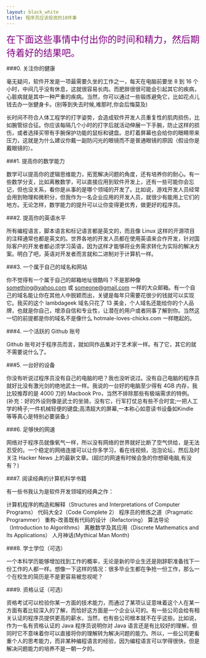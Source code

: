 ```yaml
---
layout: black_white
title: 程序员应该投资的10件事
---
```


<font color="purple" size="+2">在下面这些事情中付出你的时间和精力，然后期待着好的结果吧。</font>

###0.  关注你的健康

毫无疑问，软件开发是一项最需要久坐的工作之一，每天在电脑前要坐 8 到 16 个小时，中间几乎没有休息，这就很容易长肉。而肥胖很很可能会引起其它的疾病，心脏病就是其中一种严重的疾病。当然，你可以通过一些锻炼避免它，比如花点儿钱去办一张健身卡。(别等到失去时候,难那时,你会后悔莫及)

长时间不符合人体工程学的打字姿势，会造成软件开发人员重复性的肌肉损伤，比如腕管综合征。你应该每隔几个小时的打字后就活动伸展一下手腕，防止这样的损伤，或者选择买带有手腕保护功能的鼠标和键盘。总盯着屏幕也会给你的眼睛带来压力，这就是为什么建议你戴一副防闪光的眼镜而不是普通眼镜的原因（假设你是戴眼镜的）。

###1.  提高你的数学能力

数学可以提高你的逻辑思维能力，拓宽解决问题的角度，还有培养你的耐心。有一些数学分支，比如离散数学，可以直接应用到软件开发上，还有一些可能你会忘记，但也没关系，看你是从事的是哪个领域的开发了。比如说，游戏开发人员经常会用到物理和微积分，但我作为一名企业应用的开发人员，就很少有能用上它们的地方。无论怎样，数学能力的提升可以让你变得更优秀，做更好的程序员。

###2.  提高你的英语水平

所有编程语言，脚本语言和标记语言都是英文的，而且像 Linux 这样的开源项目的注释通常也都是英文的。世界各地的开发人员都在使用英语来合作开发，针对国际客户的开发者都必须学习英语，因为这样才能够将业务需求转化为实际的解决方案。明白了吧，英语对开发者而言就和二进制对于计算机一样。

###3.  一个属于自己的域名和网站

你不觉得有一个属于自己的邮箱地址很酷吗？不是那种像 something@yahoo.com 或 someone@gmail.com 一样的大众邮箱。有一个自己的域名能让你在其他人中脱颖而出，关键是每年只需要花很少的钱就可以实现它。我买的这个 lambdageek 域名只花了 13 美金，个人域名还能给你的个人品牌，也就是你自己，增添自信和专业性，让潜在的用户或者同事了解到你。当然这一切的前提都是你的域名不是像什么 hotmale-loves-chicks.com 一样瞎起的。

###4.  一个活跃的 Github 账号

Github 账号对于程序员而言，就如同作品集对于艺术家一样。有了它，其它的就不需要说什么了。

###5.  一台好的设备

你没有听说过程序员没有自己的电脑的吧？我也没听说过。没有自己电脑的程序员就好比没有激光剑的绝地武士一样。我说的一台好的电脑至少得有 4GB 内存，我比较推荐的是 4000 刀的 Macbook Pro，当然不排除那些有极端需求的特例。(补充：好的外设则像是武士的坐骑，没有它，行军打仗总有些不合时宜;一把人工学的椅子;一件机械轻便的键盘;高清超大的屏幕,一本称心如意读书设备如Kindle 等等真心是特别必要装备;)

###6.  足够快的网速

网络对于程序员就像氧气一样，所以没有网络的世界就好比断了空气供给，是无法忍受的。一个稳定的网络连接可以让你多学习，看在线视频，泡泡论坛，然后及时关注 Hacker News 上的最新文章。(超烂的网速有时候会急的你想砸电脑,有没有？)

###7.  阅读经典的计算机科学书籍

有一些书我认为是软件开发领域的经典之作：

计算机程序的构造和解释（Structures and Interpretations of Computer Programs）
代码大全2（Code Complete 2）
程序员的修炼之道（Pragmatic Programmer）
重构-改善既有代码的设计（Refactoring）
算法导论（Introduction to Algorithms）
离散数学及其应用（Discrete Mathematics and Its Applications）
人月神话(Mythical Man Month)

###8.  学士学位（可选）

一个本科学历能够增加找到工作的概率，无论是新的毕业生还是刚辞职准备找下一份工作的人都一样。想像一下这样的情况：很多毕业生都在争抢一份工作，那么一个在校生的简历是不是更容易被忽视呢？
  
###9.  资格认证（可选）

资格考试可以检验你某一方面的技术能力，而通过了某项认证意味着这个人在某一方面有着比较深入的了解，而恰好这方面是一个企业认可的。有一些公司会给有相关认证的程序员提供更高的薪水，当然，也有些公司根本就不在乎这些。比如说，作为一名有资格认证的 Java 程序员说明你对 Java 语言还是有比较好的理解，但同时它不意味着你可以直接将你的理解转为解决问题的能力。所以，一些公司更看重个人的思考能力，而非某种编程语言的经验，因为编程语言可以学得很快，但是解决问题能力的培养不是一朝一夕的。
